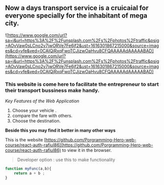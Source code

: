 ## Now a days transport service is a cruicaial for everyone specially for the inhabitant of mega city.

![https://www.google.com/url?sa=i&url=https%3A%2F%2Funsplash.com%2Fs%2Fphotos%2Ftraffic&psig=AOvVaw0sLCno2v7jwORVe7Fe6jf2&ust=1616301867215000&source=images&cd=vfe&ved=0CAIQjRxqFwoTCJjzwOaHvu8CFQAAAAAdAAAAABAD](https://www.google.com/url?sa=i&url=https%3A%2F%2Funsplash.com%2Fs%2Fphotos%2Ftraffic&psig=AOvVaw0sLCno2v7jwORVe7Fe6jf2&ust=1616301867215000&source=images&cd=vfe&ved=0CAIQjRxqFwoTCJjzwOaHvu8CFQAAAAAdAAAAABAD)

### This website is come here to facilitate the entrepreneur to start their transport bussiness make handy.
*Key Features of the Web Application*

1. Choose your vehicle .
2. compare the fare with others.
3. Choose the destination.

__Beside this you may find it better in many other ways__


This is the website [https://github.com/Porgramming-Hero-web-course/react-auth-rafiul86](https://github.com/Porgramming-Hero-web-course/react-auth-rafiul86) to view it in the browser.

> Developer option : use this to make functionality

```javascript
function myFunc(a,b){
    return a + b ;
}
```

